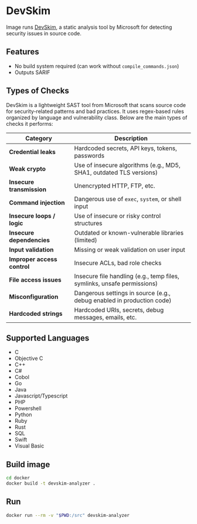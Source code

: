 # DevSkim

Image runs [DevSkim](https://github.com/microsoft/DevSkim), a static analysis tool by Microsoft for detecting security issues in source code.

## Features

- No build system required (can work without `compile_commands.json`)
- Outputs SARIF

## Types of Checks

DevSkim is a lightweight SAST tool from Microsoft that scans source code for security-related patterns and bad practices.
It uses regex-based rules organized by language and vulnerability class. Below are the main types of checks it performs:

| Category                     | Description                                                             |
| -----------------------------| ----------------------------------------------------------------------- |
|  **Credential leaks**        | Hardcoded secrets, API keys, tokens, passwords                          |
|  **Weak crypto**             | Use of insecure algorithms (e.g., MD5, SHA1, outdated TLS versions)     |
|  **Insecure transmission**   | Unencrypted HTTP, FTP, etc.                                             |
|  **Command injection**       | Dangerous use of `exec`, `system`, or shell input                       |
|  **Insecure loops / logic**  | Use of insecure or risky control structures                             |
|  **Insecure dependencies**   | Outdated or known-vulnerable libraries (limited)                        |
|  **Input validation**        | Missing or weak validation on user input                                |
|  **Improper access control** | Insecure ACLs, bad role checks                                          |
|  **File access issues**      | Insecure file handling (e.g., temp files, symlinks, unsafe permissions) |
|  **Misconfiguration**        | Dangerous settings in source (e.g., debug enabled in production code)   |
|  **Hardcoded strings**       | Hardcoded URIs, secrets, debug messages, emails, etc.                   |

## Supported Languages

 - C
 - Objective C
 - C++
 - C#
 - Cobol
 - Go
 - Java
 - Javascript/Typescript
 - PHP
 - Powershell
 - Python
 - Ruby
 - Rust
 - SQL
 - Swift
 - Visual Basic

## Build image

```bash
cd docker
docker build -t devskim-analyzer .
```

## Run

```bash
docker run --rm -v "$PWD:/src" devskim-analyzer
```